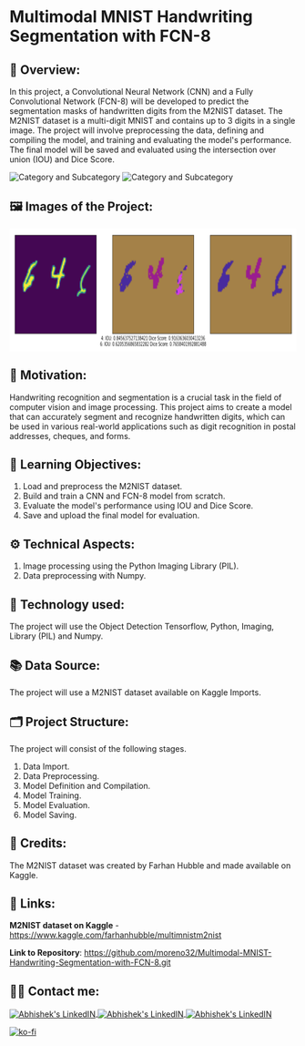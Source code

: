 # Multimodal MNIST Handwriting Segmentation with FCN-8

## 🔄 Overview:
In this project, a Convolutional Neural Network (CNN) and a Fully Convolutional Network (FCN-8) will be developed to predict the segmentation masks of handwritten digits from the M2NIST dataset. The M2NIST dataset is a multi-digit MNIST and contains up to 3 digits in a single image. The project will involve preprocessing the data, defining and compiling the model, and training and evaluating the model's performance. The final model will be saved and evaluated using the intersection over union (IOU) and Dice Score.

![Category and Subcategory](https://img.shields.io/badge/CV%20Computer%20Vision-Clasification%20&%20Segmentation-blue)
![Category and Subcategory](https://img.shields.io/badge/Neuronal%20Networks-FCN%20Fully%20Convolutional%20Network-yellow)

## 🖼️ Images of the Project:
<img align="center" alt="jpg" src="https://github.com/moreno32/Multimodal-MNIST-Handwriting-Segmentation-with-FCN-8/blob/master/reports/figures/m2nist_segmentation.png" width="800" height="216" /><br>

## 🎊 Motivation:
Handwriting recognition and segmentation is a crucial task in the field of computer vision and image processing. This project aims to create a model that can accurately segment and recognize handwritten digits, which can be used in various real-world applications such as digit recognition in postal addresses, cheques, and forms.

## 🏁 Learning Objectives:
1)	Load and preprocess the M2NIST dataset.
2)	Build and train a CNN and FCN-8 model from scratch.
3)	Evaluate the model's performance using IOU and Dice Score.
4)	Save and upload the final model for evaluation.

## ⚙️ Technical Aspects:
1)	Image processing using the Python Imaging Library (PIL).
2)	Data preprocessing with Numpy.

## 🧰 Technology used:
The project will use the Object Detection Tensorflow, Python, Imaging, Library (PIL) and Numpy.

## 📚 Data Source:
The project will use a M2NIST dataset available on Kaggle Imports.

## 🗂️ Project Structure:
The project will consist of the following stages.
1)	Data Import.
2)	Data Preprocessing.
3)	Model Definition and Compilation.
4)	Model Training.
5)	Model Evaluation.
6)	Model Saving.

## 👥 Credits:
The M2NIST dataset was created by Farhan Hubble and made available on Kaggle.

## 🔗 Links:
**M2NIST dataset on Kaggle** - https://www.kaggle.com/farhanhubble/multimnistm2nist

**Link to Repository**: https://github.com/moreno32/Multimodal-MNIST-Handwriting-Segmentation-with-FCN-8.git

## 🙋‍♂️ Contact me:
<a href= mailto:danielmoreno3291@gmail.com> <img align="center" alt="Abhishek's LinkedIN" width="32px" src="https://cdn4.iconfinder.com/data/icons/social-media-logos-6/512/112-gmail_email_mail-512.png" >
<a href="https://www.linkedin.com/in/dmoreno-ai/"> <img align="center" alt="Abhishek's LinkedIN" width="32px" src="https://cdn-icons-png.flaticon.com/512/174/174857.png">
<a href="https://www.youtube.com/@dmoreno-ai"> <img align="center" alt="Abhishek's LinkedIN" width="32px" src="https://upload.wikimedia.org/wikipedia/commons/thumb/4/4f/YouTube_social_white_squircle.svg/2048px-YouTube_social_white_squircle.svg.png" /><br>

[![ko-fi](https://ko-fi.com/img/githubbutton_sm.svg)](https://ko-fi.com/dmoreno_ai)
